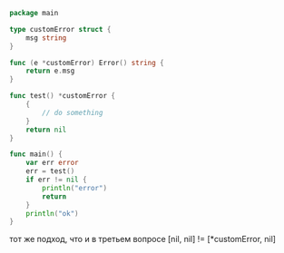 
```go
package main

type customError struct {
	msg string
}

func (e *customError) Error() string {
	return e.msg
}

func test() *customError {
	{
		// do something
	}
	return nil
}

func main() {
	var err error
	err = test()
	if err != nil { 
		println("error")
		return
	}
	println("ok")
}
```

тот же подход, что и в третьем вопросе
[nil, nil] != [*customError, nil]